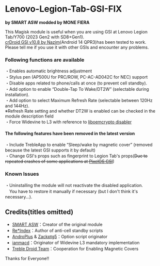 # Lenovo-Legion-Tab-GSI-FIX
**by SMART ASW modded by MONE FIERA**

This Magisk module is useful when you are using GSI at Lenovo Legion Tab/Y700 (2023 Gen2 with SD8+Gen1).    
[crDroid GSI v10.8 by Nazim](https://github.com/naz664/crDroid_gsi/releases/tag/v2024.09.13)(Android 14 QPR3)has been tested to work.  
Please tell me if you use it with other GSIs and encounter any problems.  

### Following functions are available  
・Enables automatic brightness adjustment  
・Stylus pen (AP500U for PRC/ROW, PC-AC-AD042C for NEC) support  
・Disable apps related to phone/calls at once (to prevent cell standby).  
・Add option to enable “Double-Tap To Wake/DT2W” (selectable during installation).  
・Add option to select Maximum Refresh Rate (selectable between 120Hz and 144Hz).  
※Refresh Rate setting and whether DT2W is enabled can be checked in the module description field  
・Force Widevine to L3 with reference to [liboemcrypto disabler](https://xdaforums.com/t/magisk-module-liboemcrypto-disabler-for-drm-protected-content-netflix-my5-etc.3794393/)  

#### The following features have been removed in the latest version  
・Include TrebleApp to enable “Sleep/wake by magnetic cover” (removed because the latest GSI supports it by default)  
・Change GSI's props such as fingerprint to Legion Tab's props(~~Due to repeated crashes of some applications at [PixelOS GSI](https://github.com/MisterZtr/PixelOS_gsi/)~~)  

### Known Issues  
・Uninstalling the module will not reactivate the disabled application.  
　You have to restore it manually if necessary (but I don't think it's necessary...).  

## Credits(titles omitted)  
- [SMART ASW](https://smartasw.com/)：Creator of the original module  
- [Re*Index](https://reindex-ot.github.io/)：Author of anti-cell standby scripts  
- [AndroPlus](https://androplus.jp/) & [Zackptg5](https://zackptg5.com/)：Option script originator  
- [ianmacd](https://t.co/rvLEb1sEcM)：Originator of Widevine L3 mandatory implementation
- [Treble Droid Team](https://github.com/TrebleDroid)：Cooperation for Enabling Magnetic Covers  

Thanks for Everyone!!
